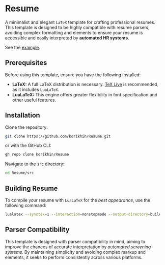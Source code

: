 # Resume

A minimalist and elegant `LaTeX` template for crafting professional resumes. This template is designed to be highly compatible with resume parsers, avoiding complex formatting and elements to ensure your resume is accessible and easily interpreted by **automated HR systems.**

See the [example](examples/example.pdf "Example").

## Prerequisites

Before using this template, ensure you have the following installed:

- **LaTeX:** A full LaTeX distribution is necessary. [TeX Live](https://tug.org/texlive/) is recommended, as it includes `LuaLaTeX`.
- **LuaLaTeX:** This engine offers greater flexibility in font specification and other useful features.

## Installation

Clone the repository:

```sh
git clone https://github.com/korikhin/Resume.git
```

or with the GitHub CLI:

```sh
gh repo clone korikhin/Resume
```

Navigate to the `src` directory:

```sh
cd Resume/src
```

## Building Resume

To compile your resume with `LuaLaTeX` for the _best appearance_, use the following command:

```sh
lualatex --synctex=1 --interaction=nonstopmode --output-directory=build main.tex
```

## Parser Compatibility

This template is designed with parser compatibility in mind, aiming to improve the chances of accurate interpretation by _automated screening systems_. By maintaining simplicity and avoiding complex markup and elements, it seeks to perform consistently across various platforms.
